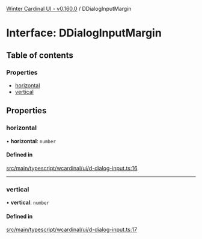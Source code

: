 [Winter Cardinal UI - v0.160.0](../index.md) / DDialogInputMargin

# Interface: DDialogInputMargin

## Table of contents

### Properties

- [horizontal](DDialogInputMargin.md#horizontal)
- [vertical](DDialogInputMargin.md#vertical)

## Properties

### horizontal

• **horizontal**: `number`

#### Defined in

[src/main/typescript/wcardinal/ui/d-dialog-input.ts:16](https://github.com/winter-cardinal/winter-cardinal-ui/blob/v0.160.0/src/main/typescript/wcardinal/ui/d-dialog-input.ts#L16)

___

### vertical

• **vertical**: `number`

#### Defined in

[src/main/typescript/wcardinal/ui/d-dialog-input.ts:17](https://github.com/winter-cardinal/winter-cardinal-ui/blob/v0.160.0/src/main/typescript/wcardinal/ui/d-dialog-input.ts#L17)
